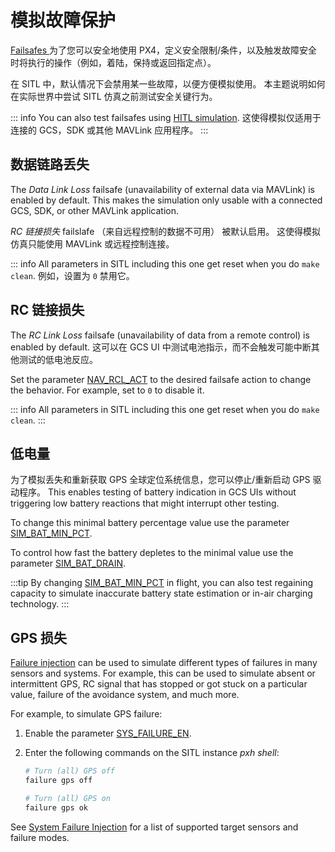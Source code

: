 # 模拟故障保护

[ Failsafes ](../config/safety.md) 为了您可以安全地使用 PX4，定义安全限制/条件，以及触发故障安全时将执行的操作（例如，着陆，保持或返回指定点）。

在 SITL 中，默认情况下会禁用某一些故障，以便方便模拟使用。 本主题说明如何在实际世界中尝试 SITL 仿真之前测试安全关键行为。

::: info You can also test failsafes using [HITL simulation](../simulation/hitl.md). 这使得模拟仅适用于连接的 GCS，SDK 或其他 MAVLink 应用程序。
:::

## 数据链路丢失

The _Data Link Loss_ failsafe (unavailability of external data via MAVLink) is enabled by default. This makes the simulation only usable with a connected GCS, SDK, or other MAVLink application.

*RC 链接损失* failslafe （来自远程控制的数据不可用） 被默认启用。 这使得模拟仿真只能使用 MAVLink 或远程控制连接。

::: info All parameters in SITL including this one get reset when you do `make clean`. 例如，设置为 `0` 禁用它。

## RC 链接损失

The _RC Link Loss_ failsafe (unavailability of data from a remote control) is enabled by default. 这可以在 GCS UI 中测试电池指示，而不会触发可能中断其他测试的低电池反应。

Set the parameter [NAV_RCL_ACT](../advanced_config/parameter_reference.md#NAV_RCL_ACT) to the desired failsafe action to change the behavior. For example, set to `0` to disable it.

::: info All parameters in SITL including this one get reset when you do `make clean`.
:::

## 低电量

为了模拟丢失和重新获取 GPS 全球定位系统信息，您可以停止/重新启动 GPS 驱动程序。 This enables testing of battery indication in GCS UIs without triggering low battery reactions that might interrupt other testing.

To change this minimal battery percentage value use the parameter [SIM_BAT_MIN_PCT](../advanced_config/parameter_reference.md#SIM_BAT_MIN_PCT).

To control how fast the battery depletes to the minimal value use the parameter [SIM_BAT_DRAIN](../advanced_config/parameter_reference.md#SIM_BAT_DRAIN).

:::tip
By changing [SIM_BAT_MIN_PCT](../advanced_config/parameter_reference.md#SIM_BAT_MIN_PCT) in flight, you can also test regaining capacity to simulate inaccurate battery state estimation or in-air charging technology.
:::

## GPS 损失

[Failure injection](../debug/failure_injection.md) can be used to simulate different types of failures in many sensors and systems. For example, this can be used to simulate absent or intermittent GPS, RC signal that has stopped or got stuck on a particular value, failure of the avoidance system, and much more.

For example, to simulate GPS failure:

1. Enable the parameter [SYS_FAILURE_EN](../advanced_config/parameter_reference.md#SYS_FAILURE_EN).
1. Enter the following commands on the SITL instance _pxh shell_:

   ```sh
   # Turn (all) GPS off
   failure gps off

   # Turn (all) GPS on
   failure gps ok
   ```

See [System Failure Injection](../debug/failure_injection.md) for a list of supported target sensors and failure modes.
